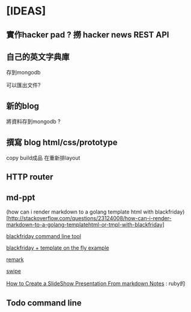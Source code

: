 # [IDEAS]

## 實作hacker pad ? 撈 hacker news REST API

## 自己的英文字典庫

存到mongodb 

可以匯出文件?

## 新的blog 

將資料存到mongodb ? 


## 撰寫 blog html/css/prototype

copy build成品 在重新排layout

## HTTP router 

## md-ppt

(how can i render markdown to a golang template html with blackfriday)[http://stackoverflow.com/questions/23124008/how-can-i-render-markdown-to-a-golang-templatehtml-or-tmpl-with-blackfriday]

[blackfriday command line tool](https://github.com/russross/blackfriday-tool)

[blackfriday + template on the fly example](http://stackoverflow.com/questions/23198739/how-can-i-render-markdown-to-html-with-blackfriday-in-go)

[remark](https://github.com/gnab/remark)

[swipe](https://www.swipe.to/markdown/)

[How to Create a SlideShow Presentation From markdown Notes](http://computers.tutsplus.com/tutorials/how-to-create-a-slideshow-presentation-from-markdown-notes--cms-23062) : ruby的

## Todo command line 


